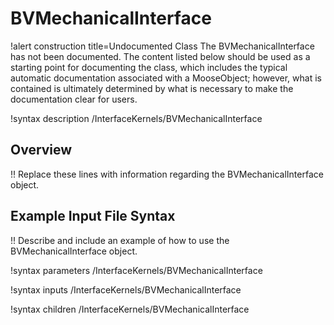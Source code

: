 # BVMechanicalInterface

!alert construction title=Undocumented Class
The BVMechanicalInterface has not been documented. The content listed below should be used as a starting point for
documenting the class, which includes the typical automatic documentation associated with a
MooseObject; however, what is contained is ultimately determined by what is necessary to make the
documentation clear for users.

!syntax description /InterfaceKernels/BVMechanicalInterface

## Overview

!! Replace these lines with information regarding the BVMechanicalInterface object.

## Example Input File Syntax

!! Describe and include an example of how to use the BVMechanicalInterface object.

!syntax parameters /InterfaceKernels/BVMechanicalInterface

!syntax inputs /InterfaceKernels/BVMechanicalInterface

!syntax children /InterfaceKernels/BVMechanicalInterface
